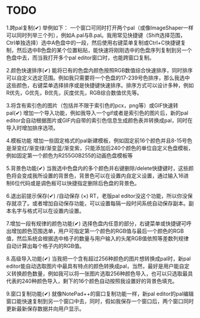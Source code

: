 # TODO
1.跨pal复制(✔)
举例如下：
一个窗口可同时打开两个pal（或像ImageShaper一样可以同时列举三个列），例如A.pal与B.pal。我用常见快捷键（Shift选择范围，Ctrl单独选择）选中A色盘中的一段，然后使用右键菜单复制或Ctrl+C快捷键复制，然后选中B色盘的某个位置粘贴，能快速将刚刚选中的色盘序列复制到另一个色盘中去，而当我打开多个pal editor窗口时，也能跨窗口复制。

2.颜色快速排序(✔)
能将已有的色盘内颜色按照RGB数值综合快速排序，同时排序可以自定义选定范围。例如我只需要将一个色盘的17-239号色排序，那么我选中这些颜色，右键菜单选择排序或是快捷键快速排序。排序方式可以设计多种，例如R优先，G优先，B优先，灰度优先，RGB综合数值优先等。

3.将含有索引色的图片（包括并不限于索引色的pcx，png等）或GIF快速转pal(✔)
增加一个导入功能，例如我导入一个gif或者是索引色的图片后，新的pal editor会自动根据图片或GIF内自带的索引色信息生成颜色表并转换成pal，同时在导入时增加排序选项。

4.模板功能
增加一些固定格式的pal新建模板，例如固定前16个颜色并且8-15号色是渐变红/渐变绿/渐变蓝/渐变紫，只能添加后240个颜色的单位自定义色盘模板，例如固定第一个颜色为R255G0B255的动画色盘模板等

5.背景色功能(✔)
当我选中色盘内的多个颜色并右键删除/delete快捷键时，这些颜色将会变成我所设置的背景色，背景色可以在设置内自定义设置，通过输入16进制6位代码或是调色板可以快捷指定删除后色盘的背景色。

6.退出前提示保存(✔)  /自动保存 (×)
RT，老版pal editor没这个功能，所以你没保存就凉了。或者增加自动保存功能，可以设置每隔一段时间系统自动保存副本。副本名字与格式可以在设置内设置。

7.增加一段有规律的颜色功能(✔)
选择色盘内任意的部分，右键菜单或快捷键可呼出增加颜色范围选单，用户可指定第一个颜色的RGB值与最后一个颜色的RGB值，然后系统会根据选中格子的数量与用户输入的头尾RGB值依照等差数列规律自动计算出每个格子内的RGB值。

8.高级导入功能(✔)
当我把一个含有超过256种颜色的图片想转换成pal时，新pal editor能自动选取图片中最具有特点的颜色转换成pal，当然，最好是用户能自定义转换颜色数量，例如我可以将一张图片选取256种颜色导入，也可以只选取最具代表的240种颜色导入，剩下的16个颜色自动按照我设置好的背景色填充。

9.窗口复制功能(✔)
就像NotePad++的窗口复制功能一样，新pal editor的pal编辑窗口能快速复制到另一个窗口中去，同时，假如我保存一个窗口后，两个窗口同时更新最新保存数据并向用户显示。
